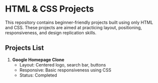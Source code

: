 # HTML & CSS Projects

This repository contains beginner-friendly projects built using only HTML and CSS. These projects are aimed at practicing layout, positioning, responsiveness, and design replication skills.

## Projects List

1. **Google Homepage Clone**
   - Layout: Centered logo, search bar, buttons
   - Responsive: Basic responsiveness using CSS
   - Status: Completed
